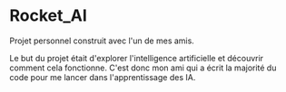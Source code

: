 # Rocket_AI

Projet personnel construit avec l'un de mes amis.

Le but du projet était d'explorer l'intelligence artificielle et découvrir comment cela fonctionne. 
C'est donc mon ami qui a écrit la majorité du code pour me lancer dans l'apprentissage des IA. 

